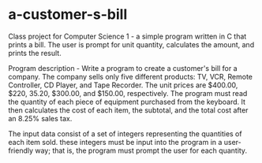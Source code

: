 # a-customer-s-bill
Class project for Computer Science 1 - a simple program written in C that prints a bill.
The user is prompt for unit quantity, calculates the amount, and prints the result.

Program description - Write a program to create a customer's bill for a company. The company sells only five different products: TV, VCR, Remote Controller, CD Player, and Tape Recorder. The unit prices are $400.00, $220, 35.20, $300.00, and $150.00, respectively. The program must read the quantity of each piece of equipment purchased from the keyboard. It then calculates the cost of each item, the subtotal, and the total cost after an 8.25% sales tax.
  
  The input data consist of a set of integers representing the quantities of each item sold. these integers must be input into the program in a user-friendly way; that is, the program must prompt the user for each quantity.
  
